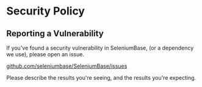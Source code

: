 # Security Policy

## Reporting a Vulnerability

If you've found a security vulnerability in SeleniumBase, (or a dependency we use), please open an issue.

[github.com/seleniumbase/SeleniumBase/issues](https://github.com/seleniumbase/SeleniumBase/issues)

Please describe the results you're seeing, and the results you're expecting.
